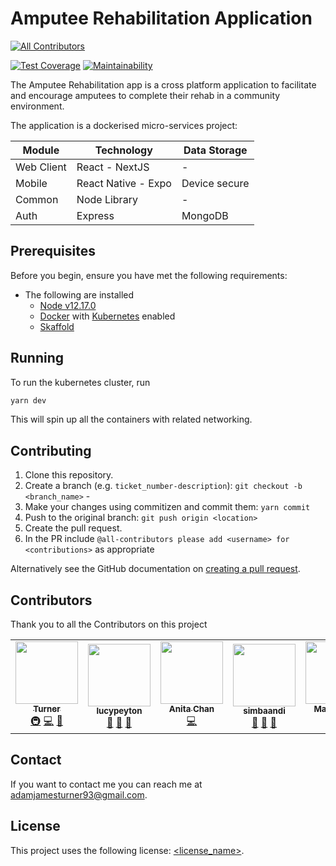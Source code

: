 # Amputee Rehabilitation Application

<!-- ALL-CONTRIBUTORS-BADGE:START - Do not remove or modify this section -->
[![All Contributors](https://img.shields.io/badge/all_contributors-4-orange.svg?style=flat-square)](#contributors-)
<!-- ALL-CONTRIBUTORS-BADGE:END -->
[![Test Coverage](https://api.codeclimate.com/v1/badges/30403ed73b706a887da2/test_coverage)](https://codeclimate.com/github/Imperial-College-AND-Digital/amputee-rehab-app-monorepo/test_coverage)
[![Maintainability](https://api.codeclimate.com/v1/badges/30403ed73b706a887da2/maintainability)](https://codeclimate.com/github/Imperial-College-AND-Digital/amputee-rehab-app-monorepo/maintainability)

The Amputee Rehabilitation app is a cross platform application to facilitate and encourage amputees to complete their rehab in a community environment.

The application is a dockerised micro-services project:

| Module     | Technology          | Data Storage  |
| ---------- | ------------------- | ------------- |
| Web Client | React - NextJS      | -             |
| Mobile     | React Native - Expo | Device secure |
| Common     | Node Library        | -             |
| Auth       | Express             | MongoDB       |

## Prerequisites

Before you begin, ensure you have met the following requirements:

<!--- These are just example requirements. Add, duplicate or remove as required --->

-   The following are installed
    -   [Node v12.17.0](https://nodejs.org/en/)
    -   [Docker](https://www.docker.com/) with [Kubernetes](https://kubernetes.io/) enabled
    -   [Skaffold](https://skaffold.dev/)

## Running

To run the kubernetes cluster, run

```bash
yarn dev
```

This will spin up all the containers with related networking.

## Contributing

<!--- If your README is long or you have some specific process or steps you want contributors to follow, consider creating a separate CONTRIBUTING.md file--->

1. Clone this repository.
2. Create a branch (e.g. `ticket_number-description`): `git checkout -b <branch_name>` -
3. Make your changes using commitizen and commit them: `yarn commit`
4. Push to the original branch: `git push origin <location>`
5. Create the pull request.
6. In the PR include `@all-contributors please add <username> for <contributions>` as appropriate

Alternatively see the GitHub documentation on [creating a pull request](https://help.github.com/en/github/collaborating-with-issues-and-pull-requests/creating-a-pull-request).

## Contributors

Thank you to all the Contributors on this project

<!-- ALL-CONTRIBUTORS-LIST:START - Do not remove or modify this section -->
<!-- prettier-ignore-start -->
<!-- markdownlint-disable -->
<table>
  <tr>
    <td align="center"><a href="https://github.com/adamjamesturner93"><img src="https://avatars3.githubusercontent.com/u/50718647?v=4" width="100px;" alt=""/><br /><sub><b>Turner</b></sub></a><br /><a href="#infra-adamjamesturner93" title="Infrastructure (Hosting, Build-Tools, etc)">🚇</a> <a href="https://github.com/Imperial-College-AND-Digital/amputee-rehab-app-monorepo/commits?author=adamjamesturner93" title="Code">💻</a> <a href="https://github.com/Imperial-College-AND-Digital/amputee-rehab-app-monorepo/commits?author=adamjamesturner93" title="Documentation">📖</a></td>
    <td align="center"><a href="https://github.com/lucypeyton"><img src="https://avatars2.githubusercontent.com/u/18162371?v=4" width="100px;" alt=""/><br /><sub><b>lucypeyton</b></sub></a><br /><a href="https://github.com/Imperial-College-AND-Digital/amputee-rehab-app-monorepo/commits?author=lucypeyton" title="Documentation">📖</a> <a href="#design-lucypeyton" title="Design">🎨</a> <a href="#ideas-lucypeyton" title="Ideas, Planning, & Feedback">🤔</a></td>
    <td align="center"><a href="https://github.com/anitaschan"><img src="https://avatars1.githubusercontent.com/u/40230516?v=4" width="100px;" alt=""/><br /><sub><b>Anita Chan</b></sub></a><br /><a href="https://github.com/Imperial-College-AND-Digital/amputee-rehab-app-monorepo/commits?author=anitaschan" title="Code">💻</a></td>
    <td align="center"><a href="https://github.com/simbaandi"><img src="https://avatars2.githubusercontent.com/u/37182789?v=4" width="100px;" alt=""/><br /><sub><b>simbaandi</b></sub></a><br /><a href="#design-simbaandi" title="Design">🎨</a> <a href="https://github.com/Imperial-College-AND-Digital/amputee-rehab-app-monorepo/commits?author=simbaandi" title="Documentation">📖</a> <a href="#ideas-simbaandi" title="Ideas, Planning, & Feedback">🤔</a></td>
    <td align="center"><a href="https://github.com/Ehuf"><img src="https://avatars3.githubusercontent.com/u/32965598?v=4" width="100px;" alt=""/><br /><sub><b>Mark Shaw</b></sub></a><br /><a href="https://github.com/Imperial-College-AND-Digital/amputee-rehab-app-monorepo/commits?author=Ehuf" title="Code">💻</a></td>
    <td align="center"><a href="https://github.com/jchiversAND"><img src="https://avatars1.githubusercontent.com/u/43601980?v=4" width="100px;" alt=""/><br /><sub><b>jchiversAND</b></sub></a><br /><a href="https://github.com/Imperial-College-AND-Digital/amputee-rehab-app-monorepo/commits?author=jchiversAND" title="Code">💻</a></td>

  </tr>
</table>

<!-- markdownlint-enable -->
<!-- prettier-ignore-end -->
<!-- ALL-CONTRIBUTORS-LIST:END -->

## Contact

If you want to contact me you can reach me at [adamjamesturner93@gmail.com](mailto:adamjamesturner93@gmail.com).

## License

<!--- If you're not sure which open license to use see https://choosealicense.com/--->

This project uses the following license: [<license_name>](link).
